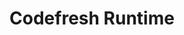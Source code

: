 ---
title: "Codefresh Runtime"
description: "COMING SOON!"
excerpt: ""
group: argo-enterprise
toc: true
---